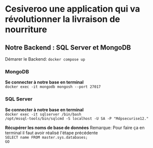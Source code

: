 # Cesiveroo une application qui va révolutionner la livraison de nourriture

## Notre Backend : SQL Server et MongoDB
Démarer le Backend: `docker compose up`

### MongoDB
**Se connecter à notre base en terminal**
<br>
`docker exec -it mongodb mongosh --port 27017`

### SQL Server
**Se connecter à notre base en terminal**
<br>
`docker exec -it sqlserver /bin/bash`
<br>
`/opt/mssql-tools/bin/sqlcmd -S localhost -U SA -P "Mdpsecurise12."`

**Récupérer les noms de base de données**
Remarque: Pour faire ça en terminal il faut avoir réalisé l'étape précédente
<br>
`SELECT name FROM master.sys.databases;`
<br>
`GO`
